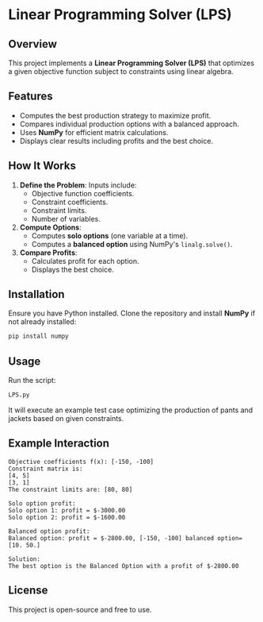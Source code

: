 # Linear Programming Solver (LPS)

## Overview
This project implements a **Linear Programming Solver (LPS)** that optimizes a given objective function subject to constraints using linear algebra.

## Features
- Computes the best production strategy to maximize profit.
- Compares individual production options with a balanced approach.
- Uses **NumPy** for efficient matrix calculations.
- Displays clear results including profits and the best choice.

## How It Works
1. **Define the Problem**: Inputs include:
   - Objective function coefficients.
   - Constraint coefficients.
   - Constraint limits.
   - Number of variables.
2. **Compute Options**:
   - Computes **solo options** (one variable at a time).
   - Computes a **balanced option** using NumPy's `linalg.solve()`.
3. **Compare Profits**:
   - Calculates profit for each option.
   - Displays the best choice.

## Installation
Ensure you have Python installed. Clone the repository and install **NumPy** if not already installed:
```bash
pip install numpy
```

## Usage
Run the script:
```bash
LPS.py
```
It will execute an example test case optimizing the production of pants and jackets based on given constraints.

## Example Interaction
```
Objective coefficients f(x): [-150, -100]
Constraint matrix is:
[4, 5]
[3, 1]
The constraint limits are: [80, 80]

Solo option profit:
Solo option 1: profit = $-3000.00
Solo option 2: profit = $-1600.00

Balanced option profit:
Balanced option: profit = $-2800.00, [-150, -100] balanced option= [10. 50.]

Solution:
The best option is the Balanced Option with a profit of $-2800.00
```

## License
This project is open-source and free to use.
